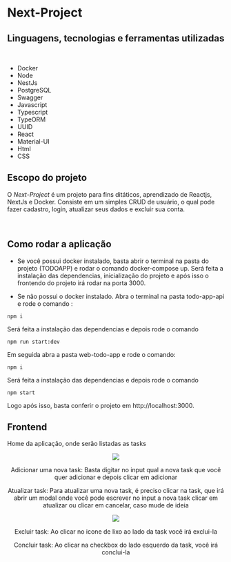 # Next-Project

## Linguagens, tecnologias e ferramentas utilizadas

<br>

- Docker
- Node
- NestJs 
- PostgreSQL
- Swagger
- Javascript
- Typescript
- TypeORM
- UUID
- React
- Material-UI
- Html
- CSS

## Escopo do projeto

O *Next-Project* é um projeto para fins ditáticos, aprendizado de Reactjs, NextJs e Docker. Consiste em um simples CRUD de usuário, o qual pode 
fazer cadastro, login, atualizar seus dados e excluir sua conta.

<br>

## Como rodar a aplicação

- Se você possui docker instalado, basta abrir o terminal na pasta do projeto (TODOAPP) e rodar o comando 
docker-compose up. Será feita a instalação das dependencias, inicialização do projeto e após isso o frontendo do projeto irá rodar na porta 3000.

- Se não possui o docker instalado. Abra o terminal na pasta todo-app-api e rode o comando :

```
npm i
```
Será feita a instalação das dependencias e depois rode o comando 

```
npm run start:dev
```

Em seguida abra a pasta web-todo-app e rode o comando: 

```
npm i
```

Será feita a instalação das dependencias e depois rode o comando 

```
npm start
```
Logo após isso, basta conferir o projeto em http://localhost:3000.

## Frontend

Home da aplicação, onde serão listadas as tasks 

<div align="center">
  <img src="https://user-images.githubusercontent.com/82773177/192562699-ab59e352-84d4-445a-983a-6346074b9226.jpg"/>
<div>

Adicionar uma nova task:
Basta digitar no input qual a nova task que você quer adicionar e depois clicar em adicionar

Atualizar task:
Para atualizar uma nova task, é preciso clicar na task, que irá abrir um modal onde você pode escrever no input a nova task
clicar em atualizar ou clicar em cancelar, caso mude de ideia
  
<div align="center">
  <img src="https://user-images.githubusercontent.com/82773177/192564280-79d625d3-091e-4e05-9eb8-35afe3fafff2.jpg"/>
<div>
 
Excluir task: 
Ao clicar no icone de lixo ao lado da task você irá exclui-la

Concluir task: 
Ao clicar na checkbox do lado esquerdo da task, você irá conclui-la
